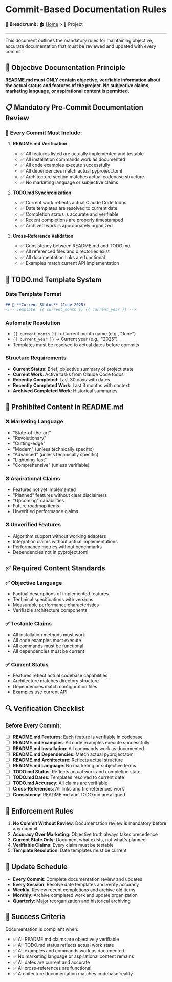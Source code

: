 # Commit-Based Documentation Rules

🍞 **Breadcrumb:** 🏠 [Home](../index.md) > 📁 Project

---


This document outlines the mandatory rules for maintaining objective, accurate documentation that must be reviewed and updated with every commit.

## 🎯 **Objective Documentation Principle**

**README.md must ONLY contain objective, verifiable information about the actual status and features of the project. No subjective claims, marketing language, or aspirational content is permitted.**

## 📋 **Mandatory Pre-Commit Documentation Review**

### 🔄 **Every Commit Must Include:**

1. **README.md Verification**
   - ✅ All features listed are actually implemented and testable
   - ✅ All installation commands work as documented
   - ✅ All code examples execute successfully
   - ✅ All dependencies match actual pyproject.toml
   - ✅ Architecture section matches actual codebase structure
   - ✅ No marketing language or subjective claims

2. **TODO.md Synchronization**
   - ✅ Current work reflects actual Claude Code todos
   - ✅ Date templates are resolved to current date
   - ✅ Completion status is accurate and verifiable
   - ✅ Recent completions are properly timestamped
   - ✅ Archived work is appropriately organized

3. **Cross-Reference Validation**
   - ✅ Consistency between README.md and TODO.md
   - ✅ All referenced files and directories exist
   - ✅ All documentation links are functional
   - ✅ Examples match current API implementation

## 📝 **TODO.md Template System**

### Date Template Format
```markdown
## 🎯 **Current Status** (June 2025)
<!-- Template: {{ current_month }} {{ current_year }} -->
```

### Automatic Resolution
- `{{ current_month }}` → Current month name (e.g., "June")
- `{{ current_year }}` → Current year (e.g., "2025")
- Templates must be resolved to actual dates before commits

### Structure Requirements
- **Current Status**: Brief, objective summary of project state
- **Current Work**: Active tasks from Claude Code todos
- **Recently Completed**: Last 30 days with dates
- **Recently Completed Work**: Last 3 months with context
- **Archived Completed Work**: Historical summaries

## 🚫 **Prohibited Content in README.md**

### ❌ Marketing Language
- "State-of-the-art"
- "Revolutionary"
- "Cutting-edge"
- "Modern" (unless technically specific)
- "Advanced" (unless technically specific)
- "Lightning-fast"
- "Comprehensive" (unless verifiable)

### ❌ Aspirational Claims
- Features not yet implemented
- "Planned" features without clear disclaimers
- "Upcoming" capabilities
- Future roadmap items
- Unverified performance claims

### ❌ Unverified Features
- Algorithm support without working adapters
- Integration claims without actual implementations
- Performance metrics without benchmarks
- Dependencies not in pyproject.toml

## ✅ **Required Content Standards**

### ✅ Objective Language
- Factual descriptions of implemented features
- Technical specifications with versions
- Measurable performance characteristics
- Verifiable architecture components

### ✅ Testable Claims
- All installation methods must work
- All code examples must execute
- All commands must be functional
- All dependencies must be current

### ✅ Current Status
- Features reflect actual codebase capabilities
- Architecture matches directory structure
- Dependencies match configuration files
- Examples use current API

## 🔍 **Verification Checklist**

### Before Every Commit:
- [ ] **README.md Features**: Each feature is verifiable in codebase
- [ ] **README.md Examples**: All code examples execute successfully
- [ ] **README.md Installation**: All commands work as documented
- [ ] **README.md Dependencies**: Match actual pyproject.toml
- [ ] **README.md Architecture**: Reflects actual structure
- [ ] **README.md Language**: No marketing or subjective terms
- [ ] **TODO.md Status**: Reflects actual work and completion state
- [ ] **TODO.md Dates**: Templates resolved to current date
- [ ] **TODO.md Accuracy**: All claims are verifiable
- [ ] **Cross-References**: All links and file references work
- [ ] **Consistency**: README.md and TODO.md are aligned

## 🚨 **Enforcement Rules**

1. **No Commit Without Review**: Documentation review is mandatory before any commit
2. **Accuracy Over Marketing**: Objective truth always takes precedence
3. **Current State Only**: Document what exists, not what's planned
4. **Verifiable Claims**: Every claim must be testable
5. **Template Resolution**: Date templates must be current

## 📅 **Update Schedule**

- **Every Commit**: Complete documentation review and updates
- **Every Session**: Resolve date templates and verify accuracy
- **Weekly**: Review recent completions and archive old items
- **Monthly**: Archive completed work and update organization
- **Quarterly**: Major reorganization and historical archiving

## 🎯 **Success Criteria**

Documentation is compliant when:
- ✅ All README.md claims are objectively verifiable
- ✅ All TODO.md status reflects actual work state
- ✅ All examples and commands work as documented
- ✅ No marketing language or aspirational content remains
- ✅ All dates are current and accurate
- ✅ All cross-references are functional
- ✅ Architecture documentation matches codebase reality